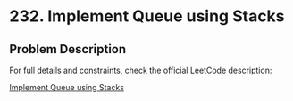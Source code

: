 # 232. Implement Queue using Stacks

## Problem Description

For full details and constraints, check the official LeetCode description:

[Implement Queue using Stacks](https://leetcode.com/problems/implement-queue-using-stacks/description/)

